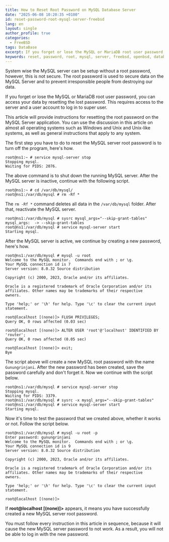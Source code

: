 ```yaml
---
title: How to Reset Root Password on MySQL Database Server
date: "2025-06-08 10:20:35 +0100"
id: reset-password-root-mysql-server-freebsd
lang: en
layout: single
author_profile: true
categories:
  - FreeBSD
tags: DataBase
excerpt: If you forget or lose the MySQL or MariaDB root user password, you can access your data by resetting the lost password. This requires access to the server and a user account to log in to super user.
keywords: reset, password, root, mysql, server, freebsd, openbsd, database, database server, client
---
```


System wise the MySQL server can be setup without a root password, however, this is not secure. The root password is used to secure data on the MySQL Server and to prevent irresponsible people from destroying our data.

If you forget or lose the MySQL or MariaDB root user password, you can access your data by resetting the lost password. This requires access to the server and a user account to log in to super user.

This article will provide instructions for resetting the root password on the MySQL Server application. You can use the discussion in this article on almost all operating systems such as Windows and Unix and Unix-like systems, as well as general instructions that apply to any system.

The first step you have to do to reset the MySQL server root password is to turn off the program, here's how.

```console
root@ns1:~ # service mysql-server stop
Stopping mysql.
Waiting for PIDS: 2076.
```

The above command is to shut down the running MySQL server. After the MySQL server is inactive,
continue with the following script.


```console
root@ns1:~ # cd /var/db/mysql/
root@ns1:/var/db/mysql # rm -Rf *
```

The `rm -Rf *` command deletes all data in the `/var/db/mysql` folder. After that, reactivate the MySQL server.

```console
root@ns1:/var/db/mysql # sysrc mysql_args="--skip-grant-tables"
mysql_args:  -> --skip-grant-tables
root@ns1:/var/db/mysql # service mysql-server start
Starting mysql.
```

After the MySQL server is active, we continue by creating a new password, here's how.

```console
root@ns1:/var/db/mysql # mysql -u root
Welcome to the MySQL monitor.  Commands end with ; or \g.
Your MySQL connection id is 7
Server version: 8.0.32 Source distribution

Copyright (c) 2000, 2023, Oracle and/or its affiliates.

Oracle is a registered trademark of Oracle Corporation and/or its
affiliates. Other names may be trademarks of their respective
owners.

Type 'help;' or '\h' for help. Type '\c' to clear the current input statement.

root@localhost [(none)]> FLUSH PRIVILEGES;
Query OK, 0 rows affected (0.03 sec)

root@localhost [(none)]> ALTER USER 'root'@'localhost' IDENTIFIED BY 'router';
Query OK, 0 rows affected (0.05 sec)

root@localhost [(none)]> exit;
Bye
```

The script above will create a new MySQL root password with the name `Gunungrinjani`. After the new password has been created, save the password carefully and don't forget it. Now we continue with the script below.

```console
root@ns1:/var/db/mysql # service mysql-server stop
Stopping mysql.
Waiting for PIDS: 3379.
root@ns1:/var/db/mysql # sysrc -x mysql_args="--skip-grant-tables"
root@ns1:/var/db/mysql # service mysql-server start
Starting mysql.
```

Now it's time to test the password that we created above, whether it works or not. Follow the script below.

```console
root@ns1:/var/db/mysql # mysql -u root -p
Enter password: gunungrinjani
Welcome to the MySQL monitor.  Commands end with ; or \g.
Your MySQL connection id is 9
Server version: 8.0.32 Source distribution

Copyright (c) 2000, 2023, Oracle and/or its affiliates.

Oracle is a registered trademark of Oracle Corporation and/or its
affiliates. Other names may be trademarks of their respective
owners.

Type 'help;' or '\h' for help. Type '\c' to clear the current input statement.

root@localhost [(none)]>
```

If **root@localhost [(none)]>** appears, it means you have successfully created a new MySQL server root password.

You must follow every instruction in this article in sequence, because it will cause the new MySQL server password to not work. As a result, you will not be able to log in with the new password.